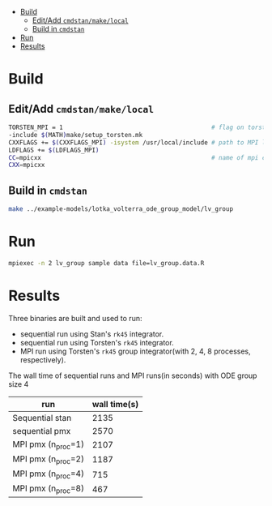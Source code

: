 - [Build](#org49bd101)
  - [Edit/Add `cmdstan/make/local`](#orgf8a8d8c)
  - [Build in `cmdstan`](#org0d267d6)
- [Run](#org060aaa1)
- [Results](#org3a79b6d)


<a id="org49bd101"></a>

# Build


<a id="orgf8a8d8c"></a>

## Edit/Add `cmdstan/make/local`

```sh
TORSTEN_MPI = 1                                         # flag on torsten's MPI solvers
-include $(MATH)make/setup_torsten.mk
CXXFLAGS += $(CXXFLAGS_MPI) -isystem /usr/local/include # path to MPI library's headers
LDFLAGS += $(LDFLAGS_MPI)
CC=mpicxx                                               # name of mpi compilers
CXX=mpicxx
```


<a id="org0d267d6"></a>

## Build in `cmdstan`

```sh
make ../example-models/lotka_volterra_ode_group_model/lv_group
```


<a id="org060aaa1"></a>

# Run

```sh
mpiexec -n 2 lv_group sample data file=lv_group.data.R
```


<a id="org3a79b6d"></a>

# Results

Three binaries are built and used to run:

-   sequential run using Stan's `rk45` integrator.
-   sequential run using Torsten's `rk45` integrator.
-   MPI run using Torsten's `rk45` group integrator(with 2, 4, 8 processes, respectively).

The wall time of sequential runs and MPI runs(in seconds) with ODE group size 4

| run                          | wall time(s) |
|---------------------------- |------------ |
| Sequential stan              | 2135         |
| sequential pmx               | 2570         |
| MPI pmx (n<sub>proc</sub>=1) | 2107         |
| MPI pmx (n<sub>proc</sub>=2) | 1187         |
| MPI pmx (n<sub>proc</sub>=4) | 715          |
| MPI pmx (n<sub>proc</sub>=8) | 467          |
